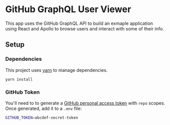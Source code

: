 # GitHub GraphQL User Viewer

This app uses the GitHub GraphQL API to build an exmaple application using
React and Apollo to browse users and interact with some of their info.

## Setup

### Dependencies

This project uses [yarn][] to manage dependencies.

    yarn install

### GitHub Token

You'll need to to generate a [GitHub personal access token][] with `repo`
scopes. Once generated, add it to a `.env` file:

```sh
GITHUB_TOKEN=abcdef-secret-token
```

[yarn]: https://yarnpkg.com/en/
[github personal access token]: https://github.com/settings/tokens/new
